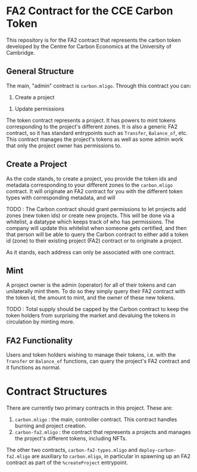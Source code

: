 # FA2 Contract for the CCE Carbon Token

This repository is for the FA2 contract that represents the carbon token developed by the Centre for Carbon Economics at the University of Cambridge.

## General Structure

The main, "admin" contract is `carbon.mligo`. Through this contract you can:
1. Create a project 
<!--1. Add a new token (zone) to your project -->
1. Update permissions

The token contract represents a project. It has powers to mint tokens corresponding to the project's different zones. It is also a generic FA2 contract, so it has standard entrypoints such as `Transfer`, `Balance_of`, etc. This contract manages the project's tokens as well as some admin work that only the project owner has permissions to.

## Create a Project

As the code stands, to create a project, you provide the token ids and metadata corresponding to your different zones to the `carbon.mligo` contract. It will originate an FA2 contract for you with the different token types with corresponding metadata, and will 

TODO : 
The Carbon contract should grant permissions to let projects add zones (new token ids) or create new projects. This will be done via a whitelist, a datatype which keeps track of who has permissions. The company will update this whitelist when someone gets certified, and then that person will be able to query the Carbon contract to either add a token id (zone) to their existing project (FA2) contract or to originate a project.

As it stands, each address can only be associated with one contract.
<!-- 
## Add a New Token (Zone)

As the code stands, to add a new token, you provide the new token id and metadata to the Carbon contract. If you already have a project (existing FA2 contract), it will automatically add that token for you and you will have powers to mint.

TODO :
update permissions as described in the section above.
-->

## Mint

A project owner is the admin (operator) for all of their tokens and can unilaterally mint them. To do so they simply query their FA2 contract with the token id, the amount to mint, and the owner of these new tokens.

TODO : 
Total supply should be capped by the Carbon contract to keep the token holders from surprising the market and devaluing the tokens in circulation by minting more.


## FA2 Functionality

Users and token holders wishing to manage their tokens, i.e. with the `Transfer` or `Balance_of` functions, can query the project's FA2 contract and it functions as normal.


# Contract Structures 

There are currently two primary contracts in this project. These are:
1. `carbon.mligo` : the main, controller contract. This contract handles burning and project creation. <!-- will eventually handle add token -->
1. `carbon-fa2.mligo` : the contract that represents a projects and manages the project's different tokens, including NFTs.

The other two contracts, `carbon-fa2-types.mligo` and `deploy-carbon-fa2.mligo` are auxiliary to `carbon.mligo`, in particular in spawning up an FA2 contract as part of the `%createProject` entrypoint.

<!---
There are four primary contracts in this project. These are:
1. `carbon.mligo` : the main, controller contract 
1. `carbon-fa2.mligo` : the contract that manages a project, including a project's different tokens, including NFTs
1. `carbon-amm.mligo` : the contract that manages the carbon token market 
1. `carbon-life.mligo` : the contract that manages the LIFE token fa2 contract
--->